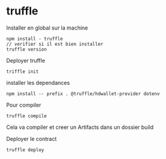 # truffle

Installer en global sur la machine

```
npm install - truffle
// verifier si il est bien installer
truffle version
```

Deployer truffle

```
triffle init
```

installer les dependances

```
npm install -- prefix . @truffle/hdwallet-provider dotenv
```

Pour compiler

```
truffle compile
```

Cela va compiler et creer un Artifacts dans un dossier build

Deployer le contract

```
truffle deploy
```

